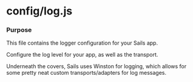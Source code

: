 # config/log.js
### Purpose

This file contains the logger configuration for your Sails app.

Configure the log level for your app, as well as the transport.

Underneath the covers, Sails uses Winston for logging, which allows for some pretty neat custom transports/adapters for log messages.



<docmeta name="displayName" value="log.js">

